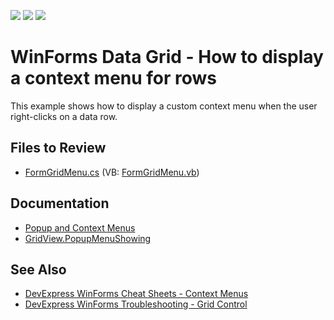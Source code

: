 <!-- default badges list -->
![](https://img.shields.io/endpoint?url=https://codecentral.devexpress.com/api/v1/VersionRange/128631523/24.1.2%2B)
[![](https://img.shields.io/badge/Open_in_DevExpress_Support_Center-FF7200?style=flat-square&logo=DevExpress&logoColor=white)](https://supportcenter.devexpress.com/ticket/details/E712)
[![](https://img.shields.io/badge/📖_How_to_use_DevExpress_Examples-e9f6fc?style=flat-square)](https://docs.devexpress.com/GeneralInformation/403183)
<!-- default badges end -->

#  WinForms Data Grid - How to display a context menu for rows

This example shows how to display a custom context menu when the user right-clicks on a data row.


## Files to Review

* [FormGridMenu.cs](./CS/FormGridMenu.cs) (VB: [FormGridMenu.vb](./VB/FormGridMenu.vb))

## Documentation

* [Popup and Context Menus](https://docs.devexpress.com/WindowsForms/3505/controls-and-libraries/data-grid/popup-menus)
* [GridView.PopupMenuShowing](https://docs.devexpress.com/WindowsForms/DevExpress.XtraGrid.Views.Grid.GridView.PopupMenuShowing)

## See Also

* [DevExpress WinForms Cheat Sheets - Context Menus](https://go.devexpress.com/CheatSheets_WinForms_Examples_T929350.aspx)
* [DevExpress WinForms Troubleshooting - Grid Control](https://go.devexpress.com/CheatSheets_WinForms_Examples_T934742.aspx)

